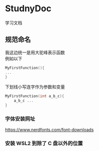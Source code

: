 # StudnyDoc

学习文档

## 规范命名

我这边统一是用大驼峰表示函数  
例如以下

```C++
MyFirstFunction(){
...
}
```

下划线小写连字作为参数和变量

```C++
MyFirstFunction(int a_b_c){
    a_b_c ...
}
```

### 字体安装网址

https://www.nerdfonts.com/font-downloads

### 安装 WSL2 到除了 C 盘以外的位置

